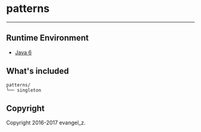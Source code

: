 # patterns
---
## Runtime Environment

 - [Java 6](http://www.oracle.com/technetwork/java/javase/downloads/jdk6downloads-1902814.html)

## What's included

```
patterns/
└── singleton
```

## Copyright

Copyright 2016-2017 evangel_z.